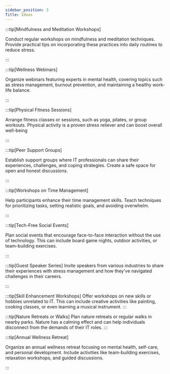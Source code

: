 ```yaml
---
sidebar_position: 3
Title: Ideas
---
```


:::tip[Mindfulness and Meditation Workshops]

Conduct regular workshops on mindfulness and meditation techniques. Provide practical tips on incorporating these practices into daily routines to reduce stress.


:::

:::tip[Wellness Webinars]

Organize webinars featuring experts in mental health, covering topics such as stress management, burnout prevention, and maintaining a healthy work-life balance.


:::

:::tip[Physical Fitness Sessions]


Arrange fitness classes or sessions, such as yoga, pilates, or group workouts. Physical activity is a proven stress reliever and can boost overall well-being

:::

:::tip[Peer Support Groups]

Establish support groups where IT professionals can share their experiences, challenges, and coping strategies. Create a safe space for open and honest discussions.

:::

:::tip[Workshops on Time Management]

Help participants enhance their time management skills. Teach techniques for prioritizing tasks, setting realistic goals, and avoiding overwhelm.

:::

:::tip[Tech-Free Social Events]

Plan social events that encourage face-to-face interaction without the use of technology. This can include board game nights, outdoor activities, or team-building exercises.

:::

:::tip[Guest Speaker Series]
Invite speakers from various industries to share their experiences with stress management and how they've navigated challenges in their careers.

:::

:::tip[Skill Enhancement Workshops]
Offer workshops on new skills or hobbies unrelated to IT. This can include creative activities like painting, cooking classes, or even learning a musical instrument.
:::

:::tip[Nature Retreats or Walks]
Plan nature retreats or regular walks in nearby parks. Nature has a calming effect and can help individuals disconnect from the demands of their IT roles.
:::

:::tip[Annual Wellness Retreat]

Organize an annual wellness retreat focusing on mental health, self-care, and personal development. Include activities like team-building exercises, relaxation workshops, and guided discussions.

:::